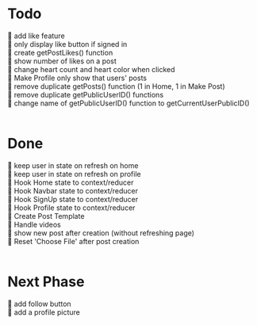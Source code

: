 # Todo
💢 add like feature<br>
💢 only display like button if signed in<br>
💢 create getPostLikes() function<br>
💢 show number of likes on a post<br>
💢 change heart count and heart color when clicked<br>
💢 Make Profile only show that users' posts<br>
💢 remove duplicate getPosts() function (1 in Home, 1 in Make Post)<br>
💢 remove duplicate getPublicUserID() functions<br>
💢 change name of getPublicUserID() function to getCurrentUserPublicID()<br>
<br>

# Done
💚 keep user in state on refresh on home<br>
💚 keep user in state on refresh on profile<br>
💚 Hook Home state to context/reducer<br>
💚 Hook Navbar state to context/reducer<br>
💚 Hook SignUp state to context/reducer<br>
💚 Hook Profile state to context/reducer<br>
💚 Create Post Template<br>
💚 Handle videos<br>
💚 show new post after creation (without refreshing page)<br>
💚 Reset 'Choose File' after post creation<br>
<br>

# Next Phase
💢 add follow button<br>
💢 add a profile picture<br>